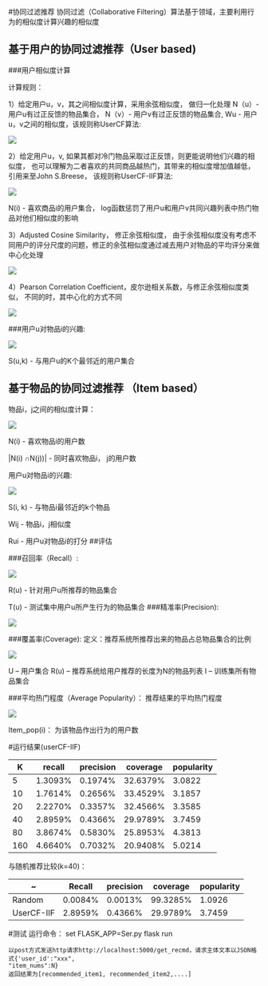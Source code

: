 
#协同过滤推荐
协同过滤（Collaborative Filtering）算法基于领域，主要利用行为的相似度计算兴趣的相似度
## 基于用户的协同过滤推荐（User based)

###用户相似度计算

计算规则：

1）给定用户u，v，其之间相似度计算，采用余弦相似度， 做归一化处理
N（u）- 用户u有过正反馈的物品集合， N（v）- 用户v有过正反馈的物品集合, Wu - 用户
u，v之间的相似度，该规则称UserCF算法:

![](https://raw.githubusercontent.com/Neoooou/Recommendation-System/master/img/ub_1.png)


2）给定用户u，v, 如果其都对冷门物品采取过正反馈，则更能说明他们兴趣的相似度，
也可以理解为二者喜欢的共同商品越热门，其带来的相似度增加值越低，引用来至John S.Breese，
该规则称UserCF-IIF算法:

![](https://raw.githubusercontent.com/Neoooou/Recommendation-System/master/img/ub_2.png)

N(i) - 喜欢商品i的用户集合，  log函数惩罚了用户u和用户v共同兴趣列表中热门物品对他们相似度的影响

3）Adjusted Cosine Similarity， 修正余弦相似度，
由于余弦相似度没有考虑不同用户的评分尺度的问题，修正的余弦相似度通过减去用户对物品的平均评分来做中心化处理

![](https://raw.githubusercontent.com/Neoooou/Recommendation-System/master/img/Adjusted_cosine_similarity.jpg)

4）Pearson Correlation Coefficient，皮尔逊相关系数，与修正余弦相似度类似， 不同的时，其中心化的方式不同

![](https://raw.githubusercontent.com/Neoooou/Recommendation-System/master/img/Pearson_correlation_cofficient.jpg)


###用户u对物品i的兴趣:

![](https://raw.githubusercontent.com/Neoooou/Recommendation-System/master/img/ub_3.png)

S(u,k) - 与用户u的K个最邻近的用户集合
## 基于物品的协同过滤推荐 （Item based）

物品i，j之间的相似度计算：

![](https://raw.githubusercontent.com/Neoooou/Recommendation-System/master/img/ib_1.png)

N(i) - 喜欢物品i的用户数

|N(i)  ∩N(j))| - 同时喜欢物品i， j的用户数

用户u对物品i的兴趣:

![](https://raw.githubusercontent.com/Neoooou/Recommendation-System/master/img/ib_2.png)

S(i, k) - 与物品i最邻近的k个物品

Wij - 物品i，j相似度

Rui - 用户u对物品i的打分
##评估

###召回率（Recall）:

![](https://raw.githubusercontent.com/Neoooou/Recommendation-System/master/img/recall.png)

R(u) - 针对用户u所推荐的物品集合

T(u) - 测试集中用户u所产生行为的物品集合
###精准率(Precision):

![](https://raw.githubusercontent.com/Neoooou/Recommendation-System/master/img/precision.png)

###覆盖率(Coverage):
定义：推荐系统所推荐出来的物品占总物品集合的比例

![](https://raw.githubusercontent.com/Neoooou/Recommendation-System/master/img/coverage.png)

U – 用户集合
R(u) – 推荐系统给用户推荐的长度为N的物品列表
I – 训练集所有物品集合

###平均热门程度（Average Popularity）：
推荐结果的平均热门程度

![](https://raw.githubusercontent.com/Neoooou/Recommendation-System/master/img/popularity.png)

Item_pop(i)： 为该物品作出行为的用户数

#运行结果(userCF-IIF)

  K  |recall | precision | coverage | popularity
  ---|-------|-----------|----------|----------
  5  |1.3093%| 0.1974%   | 32.6379% | 3.0822
  10 |1.7614%|  0.2656%  | 33.4529% | 3.1857
  20 |2.2270%| 0.3357%   |  32.4566%| 3.3585
  40 |2.8959%| 0.4366%   |  29.9789%|  3.7459
  80 |3.8674%| 0.5830%   |  25.8953%|  4.3813
  160|4.6640%| 0.7032%   | 20.9408% |  5.0214
  
  与随机推荐比较(k=40)：
  
   ~ | Recall| precision |coverage|popularity
  ---|-------|-----------|--------|----------
  Random|0.0084%|0.0013%|99.3285%|1.0926
  UserCF-IIF|2.8959%|0.4366%|29.9789%|3.7459

#测试
    运行命令：
        set FLASK_APP=Ser.py
        flask run
    
    以post方式发送http请求http://localhost:5000/get_recmd，请求主体文本以JSON格式{'user_id':"xxx",
    "item_nums":N}
    返回结果为[recommended_item1, recommended_item2,....]
